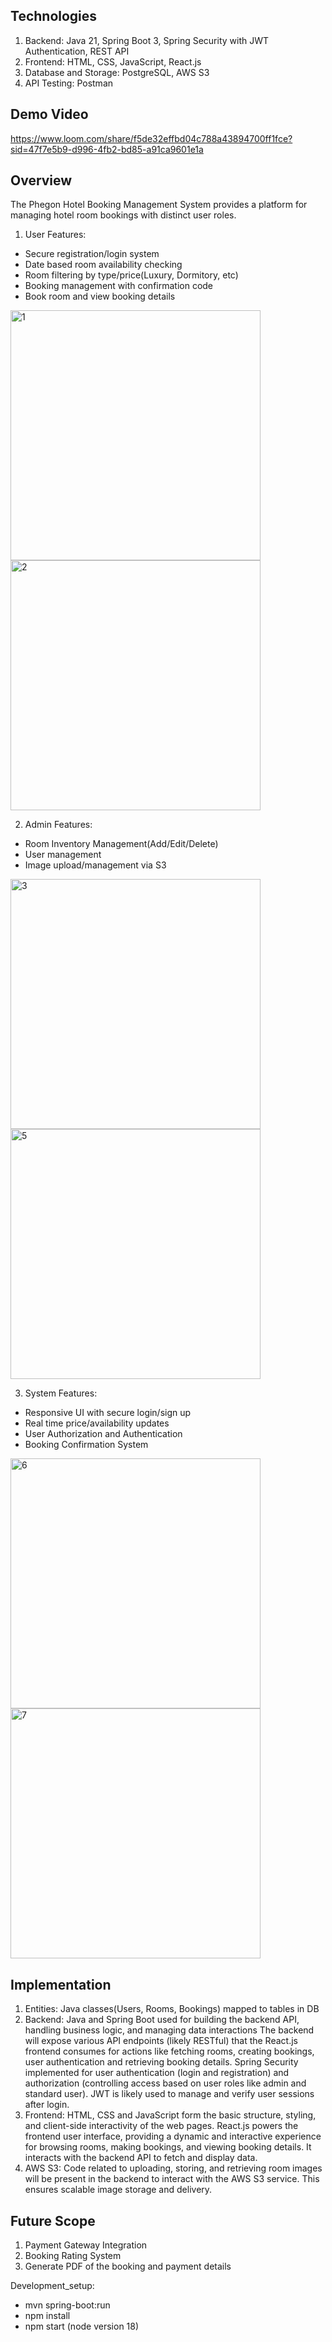 ## Technologies

1. Backend: Java 21, Spring Boot 3, Spring Security with JWT Authentication, REST API
2. Frontend: HTML, CSS, JavaScript, React.js
3. Database and Storage: PostgreSQL, AWS S3
4. API Testing: Postman

## Demo Video

<https://www.loom.com/share/f5de32effbd04c788a43894700ff1fce?sid=47f7e5b9-d996-4fb2-bd85-a91ca9601e1a>

## Overview

The Phegon Hotel Booking Management System provides a platform for managing hotel room bookings with distinct user roles.

1. User Features:

- Secure registration/login system
- Date based room availability checking
- Room filtering by type/price(Luxury, Dormitory, etc)
- Booking management with confirmation code
- Book room and view booking details
<img width="400" alt="1" src="https://github.com/user-attachments/assets/367f6798-038c-4b53-bf60-3ae589502268" />
<img width="400" alt="2" src="https://github.com/user-attachments/assets/7f2631d0-b081-4c10-b14a-769f7e008e1a" />


2. Admin Features:

- Room Inventory Management(Add/Edit/Delete)
- User management
- Image upload/management via S3
<img width="400" alt="3" src="https://github.com/user-attachments/assets/c03ecfa5-989e-4cb5-adf8-08d4eae1303a" />
<img width="400" alt="5" src="https://github.com/user-attachments/assets/f3b75200-09e9-4bdd-9445-2c5b31e3c96c" />


3. System Features:

- Responsive UI with secure login/sign up
- Real time price/availability updates
- User Authorization and Authentication
- Booking Confirmation System
<img width="400" alt="6" src="https://github.com/user-attachments/assets/babaee86-ffc0-4a28-a919-68625262034b" />
<img width="400" alt="7" src="https://github.com/user-attachments/assets/3866384f-40f3-425b-8ab6-5341cdfcd20c" />


## Implementation

1. Entities: Java classes(Users, Rooms, Bookings) mapped to tables in DB
2. Backend: Java and Spring Boot used for building the backend API, handling business logic, and managing data interactions The backend will expose various API endpoints (likely RESTful) that the React.js frontend consumes for actions like fetching rooms, creating bookings, user authentication and retrieving booking details. Spring Security implemented for user authentication (login and registration) and authorization (controlling access based on user roles like admin and standard user). JWT is likely used to manage and verify user sessions after login.
3. Frontend: HTML, CSS and JavaScript form the basic structure, styling, and client-side interactivity of the web pages. React.js powers the frontend user interface, providing a dynamic and interactive experience for browsing rooms, making bookings, and viewing booking details. It interacts with the backend API to fetch and display data.
4. AWS S3: Code related to uploading, storing, and retrieving room images will be present in the backend to interact with the AWS S3 service. This ensures scalable image storage and delivery.

## Future Scope

1. Payment Gateway Integration
2. Booking Rating System
3. Generate PDF of the booking and payment details


Development_setup:
- mvn spring-boot:run
- npm install
- npm start (node version 18)
